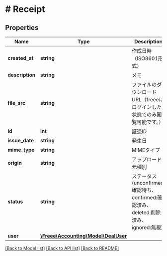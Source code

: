 # # Receipt

## Properties

Name | Type | Description | Notes
------------ | ------------- | ------------- | -------------
**created_at** | **string** | 作成日時（ISO8601形式） |
**description** | **string** | メモ | [optional]
**file_src** | **string** | ファイルのダウンロードURL（freeeにログインした状態でのみ閲覧可能です。） |
**id** | **int** | 証憑ID |
**issue_date** | **string** | 発生日 | [optional]
**mime_type** | **string** | MIMEタイプ |
**origin** | **string** | アップロード元種別 |
**status** | **string** | ステータス(unconfirmed:確認待ち、confirmed:確認済み、deleted:削除済み、ignored:無視) |
**user** | [**\Freee\Accounting\Model\DealUser**](DealUser.md) |  |

[[Back to Model list]](../../README.md#models) [[Back to API list]](../../README.md#endpoints) [[Back to README]](../../README.md)
